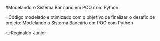 #Modelando o Sistema Bancário em POO com Python

💡Código modelado e otimizado com o objetivo de finalizar o desafio de projeto: Modelando o Sistema Bancário em POO com Python

👉Reginaldo Junior
